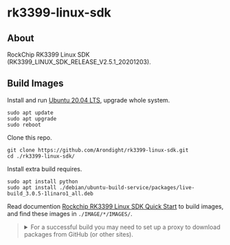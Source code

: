 # rk3399-linux-sdk

## About

RockChip RK3399 Linux SDK (RK3399_LINUX_SDK_RELEASE_V2.5.1_20201203).

## Build Images

Install and run [Ubuntu 20.04 LTS](https://mirrors.ustc.edu.cn/ubuntu-releases/20.04.6/ubuntu-20.04.6-desktop-amd64.iso), upgrade whole system.

```shell
sudo apt update
sudo apt upgrade
sudo reboot
```

Clone this repo.

```shell
git clone https://github.com/Arondight/rk3399-linux-sdk.git
cd ./rk3399-linux-sdk/
```

Install extra build requires.

```shell
sudo apt install python
sudo apt install ./debian/ubuntu-build-service/packages/live-build_3.0.5-1linaro1_all.deb
```

Read documention [Rockchip RK3399 Linux SDK Quick Start](docs/Rockchip_RK3399_Quick_Start_Linux_EN.pdf) to build images, and find these images in `./IMAGE/*/IMAGES/`.

> <details>
>   <summary>
>     For a successful build you may need to set up a proxy to download packages from GitHub (or other sites).
>   </summary>
>
> ```shell
> export http_proxy='http://localhost:10809'
> export https_proxy="$http_proxy"
> ```
>
> </details>
